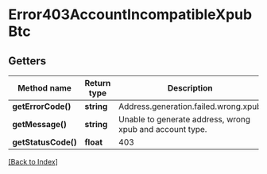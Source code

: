 # Error403AccountIncompatibleXpubBtc

## Getters

Method name | Return type | Description | Notes
------------ | ------------- | ------------- | -------------
**getErrorCode()** | **string** | Address.generation.failed.wrong.xpub |
**getMessage()** | **string** | Unable to generate address, wrong xpub and account type. |
**getStatusCode()** | **float** | 403 |

[[Back to Index]](../index.md)
